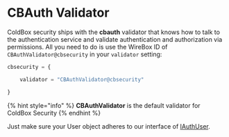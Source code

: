 # CBAuth Validator

ColdBox security ships with the **cbauth** validator that knows how to talk to the authentication service and validate authentication and authorization via permissions.  All you need to do is use the WireBox ID of `CBAuthValidator@cbsecurity` in your `validator` setting:

```javascript
cbsecurity = {

    validator = "CBAuthValidator@cbsecurity"

}
```

{% hint style="info" %}
**CBAuthValidator** is the default validator for ColdBox Security
{% endhint %}

Just make sure your User object adheres to our interface of [IAuthUser](../usage/authentication-services.md#user-interface).




